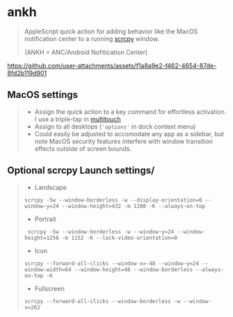 # ankh
> AppleScript quick action for adding behavior like the MacOS notification center to a running [scrcpy](https://github.com/Genymobile/scrcpy
) window.
>
> (ANKH = ANC/Android Nofitication Center)

https://github.com/user-attachments/assets/f1a8a9e2-f462-4654-87de-8fd2b119d901

## MacOS settings

> * Assign the quick action to a key command for effortless activation. I use a triple-tap in [multitouch](https://multitouch.app/)
> * Assign to all desktops (``'options'`` in dock context menu)
> * Could easily be adjusted to accomodate any app as a sidebar, but note MacOS security features interfere with window transition effects outside of screen bounds.
## Optional scrcpy Launch settings/

> * Landscape
> ```
> scrcpy -Sw --window-borderless -w --display-orientation=0 --window-y=24 --window-height=432 -m 1280 -K --always-on-top
> ```
> * Portrait
> ```
>  scrcpy -Sw --window-borderless -w --window-y=24 --window-height=1256 -m 1152 -K --lock-video-orientation=0
>  ```
> * Icon
> ```
> scrcpy --forward-all-clicks --window-x=-48 --window-y=24 --window-width=64 --window-height=48 --window-borderless --always-on-top -K
> ```
> * Fullscreen
> ```
> scrcpy --forward-all-clicks --window-borderless -w --window-x=262
> ```



